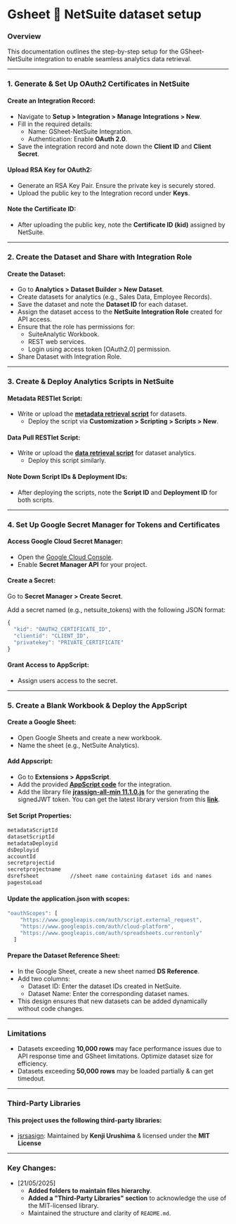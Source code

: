 # Gsheet 🔗 NetSuite dataset setup


### Overview

This documentation outlines the step-by-step setup for the GSheet-NetSuite integration to enable seamless analytics data retrieval.

---

### 1\. Generate & Set Up OAuth2 Certificates in NetSuite

#### Create an Integration Record:

*   Navigate to **Setup > Integration > Manage Integrations > New**.
*   Fill in the required details:
    *   Name: GSheet-NetSuite Integration.
    *   Authentication: Enable **OAuth 2.0**.
*   Save the integration record and note down the **Client ID** and **Client Secret**.

#### Upload RSA Key for OAuth2:

*   Generate an RSA Key Pair. Ensure the private key is securely stored.
*   Upload the public key to the Integration record under **Keys**.

#### Note the Certificate ID:

*   After uploading the public key, note the **Certificate ID (kid)** assigned by NetSuite.

---

### 2\. Create the Dataset and Share with Integration Role

#### Create the Dataset:

*   Go to **Analytics > Dataset Builder > New Dataset**.
*   Create datasets for analytics (e.g., Sales Data, Employee Records).
*   Save the dataset and note the **Dataset ID** for each dataset.
*   Assign the dataset access to the **NetSuite Integration Role** created for API access.
*   Ensure that the role has permissions for:
    *   SuiteAnalytic Workbook.
    *   REST web services.
    *   Login using access token [OAuth2.0] permission.
*   Share Dataset with Integration Role.

---

### 3\. Create & Deploy Analytics Scripts in NetSuite

#### Metadata RESTlet Script:

*   Write or upload the **[metadata retrieval script](https://github.com/abhijeetdhara/gsheet_ns/blob/main/SuiteScript%20Files/RS_getDatasetMetadata.js)** for datasets.
    *   Deploy the script via **Customization > Scripting > Scripts > New**.

#### Data Pull RESTlet Script:

*   Write or upload the **[data retrieval script](https://github.com/abhijeetdhara/gsheet_ns/blob/main/SuiteScript%20Files/RS_getDataset.js)** for dataset analytics.
    *   Deploy this script similarly.

#### Note Down Script IDs & Deployment IDs:

*   After deploying the scripts, note the **Script ID** and **Deployment ID** for both scripts.

---

### 4\. Set Up Google Secret Manager for Tokens and Certificates

#### Access Google Cloud Secret Manager:

*   Open the [Google Cloud Console](https://console.cloud.google.com/).
*   Enable **Secret Manager API** for your project.

#### Create a Secret:

Go to **Secret Manager > Create Secret**.

Add a secret named (e.g., netsuite\_tokens) with the following JSON format: 

```javascript
{
  "kid": "OAUTH2_CERTIFICATE_ID",
  "clientid": "CLIENT_ID",
  "privatekey": "PRIVATE_CERTIFICATE"
}
```

#### Grant Access to AppScript:

*   Assign users access to the secret.

---

### 5\. Create a Blank Workbook & Deploy the AppScript

#### Create a Google Sheet:

*   Open Google Sheets and create a new workbook.
*   Name the sheet (e.g., NetSuite Analytics).
#### Add Appscript:
*   Go to **Extensions > AppsScript**.
*   Add the provided **[AppScript code](https://github.com/abhijeetdhara/gsheet_ns/blob/main/Appscript%20Files/appScriptGSheetDataPull.gs)** for the integration.
*   Add the library file **[jrassign-all-min 11.1.0.js](https://github.com/abhijeetdhara/gsheet_ns/blob/main/Appscript%20Files/jrassign-all-min%2011.1.0.js)** for the generating the signedJWT token. You can get the latest library version from this **[link](https://kjur.github.io/jsrsasign/jsrsasign-latest-all-min.js)**.
#### Set Script Properties:

```xml
metadataScriptId
datasetScriptId
metadataDeployid
dsDeployid
accountId
secretprojectid
secretprojectname
dsrefsheet  		//sheet name containing dataset ids and names
pagestoLoad
```

#### Update the application.json with scopes:
```javascript
"oauthScopes": [
    "https://www.googleapis.com/auth/script.external_request",
    "https://www.googleapis.com/auth/cloud-platform",
    "https://www.googleapis.com/auth/spreadsheets.currentonly"
  ]
```

#### Prepare the Dataset Reference Sheet:
*   In the Google Sheet, create a new sheet named **DS Reference**.
*   Add two columns: 
    *   Dataset ID: Enter the dataset IDs created in NetSuite.
    *   Dataset Name: Enter the corresponding dataset names.
*   This design ensures that new datasets can be added dynamically without code changes.

---

### Limitations

*   Datasets exceeding **10,000 rows** may face performance issues due to API response time and GSheet limitations. Optimize dataset size for efficiency.
*   Datasets exceeding **50,000 rows** may be loaded partially & can get timedout.
---

### Third-Party Libraries
#### This project uses the following third-party libraries:
*   [jsrsasign](https://kjur.github.io/jsrsasign/): Maintained by **Kenji Urushima** & licensed under the **MIT License**
 ---
 
### Key Changes:
*   [21/05/2025]
    *   **Added folders to maintain files hierarchy**.
    *   **Added a "Third-Party Libraries" section** to acknowledge the use of the MIT-licensed library.
    *   Maintained the structure and clarity of `README.md`.
